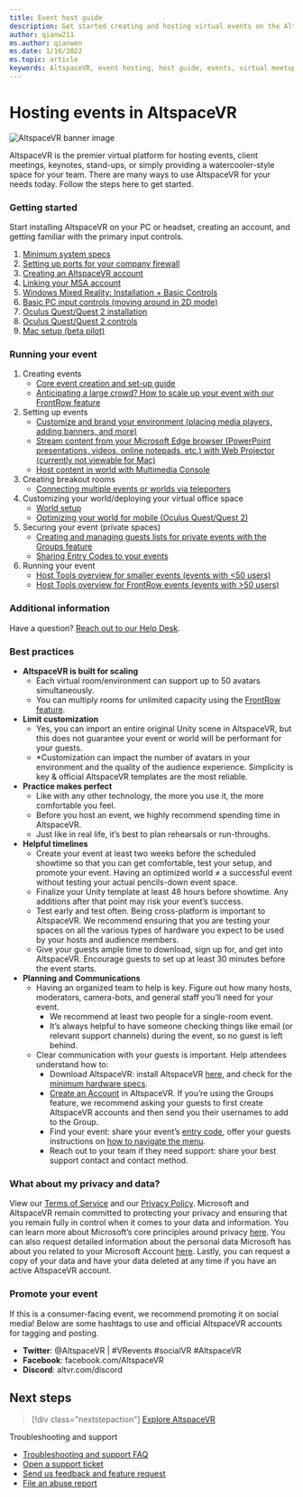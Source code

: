 ```yaml
---
title: Event host guide
description: Get started creating and hosting virtual events on the AltspaceVR platform.
author: qianw211    
ms.author: qianwen
ms.date: 1/16/2022
ms.topic: article
keywords: AltspaceVR, event hosting, host guide, events, virtual meetup, virtual reality meetup, VR meetup, virtual reality platforms, VR platform, immersive virtual events, immersive VR events, virtual reality events, VR events, VR world-building, immersive VR experience, social VR, social VR platform, VR event hosting, social virtual reality, virtual reality event hosting
---
```


# Hosting events in AltspaceVR

![AltspaceVR banner image](images/altspace-vr-banner.png)

AltspaceVR is the premier virtual platform for hosting events, client meetings, keynotes, stand-ups, or simply providing a watercooler-style space for your team. There are many ways to use AltspaceVR for your needs today. Follow the steps here to get started.

### Getting started

Start installing AltspaceVR on your PC or headset, creating an account, and getting familiar with the primary input controls.

1. [Minimum system specs](../getting-started/system-requirements.md)
1. [Setting up ports for your company firewall](../faqs/altspacevr-app-faq.md#if-youre-trying-to-launch-altspacevr-for-the-first-time)
1. [Creating an AltspaceVR account](../getting-started/creating-and-linking-accounts.md)
1. [Linking your MSA account](../getting-started/creating-and-linking-accounts.md)
1. [Windows Mixed Reality: Installation + Basic Controls](../getting-started/wmr-controls.md)
1. [Basic PC input controls (moving around in 2D mode)](../getting-started/avatar-controls.md)
1. [Oculus Quest/Quest 2 installation](../getting-started/oculus-installation.md)
1. [Oculus Quest/Quest 2 controls](../getting-started/oculus-controls.md)
1. [Mac setup (beta pilot)](https://altvr.com/altspacevr-mac/)

### Running your event

1. Creating events
    - [Core event creation and set-up guide](../tutorials/creating-an-event.md)
    - [Anticipating a large crowd? How to scale up your event with our FrontRow feature](../faqs/scaling-audiences.md)
1. Setting up events
    - [Customize and brand your environment (placing media players, adding banners, and more)](../world-building/world-editor-getting-started.md)
    - [Stream content from your Microsoft Edge browser (PowerPoint presentations, videos, online notepads, etc.) with Web Projector (currently not viewable for Mac)](../tutorials/web-projector-streaming.md)
    - [Host content in world with Multimedia Console](../tutorials/multimedia-console.md)
1. Creating breakout rooms
    - [Connecting multiple events or worlds via teleporters](../tutorials/teleporting.md)
1. Customizing your world/deploying your virtual office space
    - [World setup](../world-building/managing-worlds.md)
    - [Optimizing your world for mobile (Oculus Quest/Quest 2)](../world-building/improving-performance.md)
1. Securing your event (private spaces)
    - [Creating and managing guests lists for private events with the Groups feature](../tutorials/group-features.md)
    - [Sharing Entry Codes to your events](../community/exploring-title-screen.md#entry-code)
1. Running your event
    - [Host Tools overview for smaller events (events with <50 users)](../tutorials/host-tools-overview.md)
    - [Host Tools overview for FrontRow events (events with >50 users)](../tutorials/host-tools-for-events.md)

### Additional information

Have a question? [Reach out to our Help Desk](https://altvr.com/support).

### Best practices

- **AltspaceVR is built for scaling**
  - Each virtual room/environment can support up to 50 avatars simultaneously.
  - You can multiply rooms for unlimited capacity using the [FrontRow feature](/windows/mixed-reality/altspace-vr/faqs/scaling-audiences).
- **Limit customization**
  - Yes, you can import an entire original Unity scene in AltspaceVR, but this does not guarantee your event or world will be performant for your guests.
  - *Customization can impact the number of avatars in your environment and the quality of the audience experience. Simplicity is key & official AltspaceVR templates are the most reliable.
- **Practice makes perfect**
  - Like with any other technology, the more you use it, the more comfortable you feel.
  - Before you host an event, we highly recommend spending time in AltspaceVR.
  - Just like in real life, it’s best to plan rehearsals or run-throughs.
- **Helpful timelines**
  - Create your event at least two weeks before the scheduled showtime so that you can get comfortable, test your setup, and promote your event. Having an optimized world ≠ a successful event without testing your actual pencils-down event space.
  - Finalize your Unity template at least 48 hours before showtime. Any additions after that point may risk your event’s success.
  - Test early and test often. Being cross-platform is important to AltspaceVR. We recommend ensuring that you are testing your spaces on all the various types of hardware you expect to be used by your hosts and audience members.
  - Give your guests ample time to download, sign up for, and get into AltspaceVR. Encourage guests to set up at least 30 minutes before the event starts.
- **Planning and Communications**
  - Having an organized team to help is key. Figure out how many hosts, moderators, camera-bots, and general staff you’ll need for your event.
    - We recommend at least two people for a single-room event.
    - It’s always helpful to have someone checking things like email (or relevant support channels) during the event, so no guest is left behind.
  - Clear communication with your guests is important. Help attendees understand how to:
    - Download AltspaceVR: install AltspaceVR [here](https://altvr.com/get-altspacevr/), and check for the [minimum hardware specs](/windows/mixed-reality/altspace-vr/getting-started/system-requirements).
    - [Create an Account](beginners-guide.md#creating-accounts) in AltspaceVR. If you’re using the Groups feature, we recommend asking your guests to first create AltspaceVR accounts and then send you their usernames to add to the Group.
    - Find your event: share your event’s [entry code](beginners-guide.md#entry-codes), offer your guests instructions on [how to navigate the menu](beginners-guide.md#main-menu).
    - Reach out to your team if they need support: share your best support contact and contact method.

### What about my privacy and data?

View our [Terms of Service](../community/terms-of-service.md) and our [Privacy Policy](https://privacy.microsoft.com/privacystatement). Microsoft and AltspaceVR remain committed to protecting your privacy and ensuring that you remain fully in control when it comes to your data and information. You can learn more about Microsoft’s core principles around privacy [here](https://privacy.microsoft.com/). You can also request detailed information about the personal data Microsoft has about you related to your Microsoft Account [here](https://www.microsoft.com/concern/privacyrequest-msa). Lastly, you can request a copy of your data and have your data deleted at any time if you have an active AltspaceVR account.

### Promote your event

If this is a consumer-facing event, we recommend promoting it on social media! Below are some hashtags to use and official AltspaceVR accounts for tagging and posting.

- **Twitter**: @AltspaceVR | #VRevents #socialVR #AltspaceVR
- **Facebook**: facebook.com/AltspaceVR
- **Discord**: altvr.com/discord

## Next steps

   > [!div class="nextstepaction"]
   > [Explore AltspaceVR](../explore/beginners-guide.md)

Troubleshooting and support
* [Troubleshooting and support FAQ](/windows/mixed-reality/altspace-vr/faqs/audio-faq)
* [Open a support ticket](/windows/mixed-reality/altspace-vr/community/open-support-ticket)
* [Send us feedback and feature request](/windows/mixed-reality/altspace-vr/community/feature-requests)
* [File an abuse report](/windows/mixed-reality/altspace-vr/community/filing-abuse-reports)